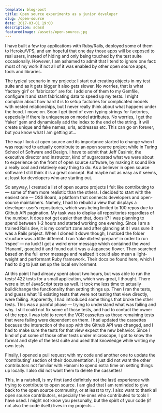 ```yaml
---
template: blog-post
title: Open source experiments as a junior developer
slug: /open-source
date: 2017-03-01 19:00
description: sdasd
featuredImage: /assets/open-source.jpg
---
```

I have built a few toy applications with Ruby/Rails, deployed some of them to Heroku/VPS, and am hopeful that one day those apps will be exposed to real users, instead of hiding and only being touched by the test suite occasionally. However, I am ashamed to admit that I tend to ignore one fact: most of my work if not all of it was enabled by other open source apps, tools and libraries.

The typical scenario in my projects: I start out creating objects in my test suite and as it gets bigger it also gets slower. No worries, that is what ‘factory girl’ or ‘fabricator’ are for. I add one of them to my Gemfile, configure it and start fabricating data to speed up my tests. I might complain about how hard it is to setup factories for complicated models with nested relationships, but I never really think about what happens under the hood. I move on. Soon I get tired of even typing strings for factories, especially if there is uniqueness on model attributes. No worries, I get the ‘faker’ gem and dynamically add the index to the end of the string. It will create unique and fake names, urls, addresses etc. This can go on forever, but you know what I am getting at…

The way I look at open source and its importance started to change when I was required to actually contribute to an open source project while in Turing School of Software and Design. I have to admit that Jeff Casimir, the executive director and instructor, kind of sugarcoated what we were about to experience on the front of open source software, by making it sound like a really cool and relatively easy thing to do. As a believer in open source software I still think it is a great concept. But maybe not as easy as it seems, at least for developers who are starting out.

So anyway, I created a list of open source projects I felt like contributing to — some of them more realistic than the others. I decided to start with the easiest one — OSS Board, a platform that connects developers and open-source maintainers. Namely, I had to rebuild a view that displays a developer user’s repositories, which was being limited to 100 repos due to Github API pagination. My task was to display all repositories regardless of the number. It does not get easier than that, does it? I was planning to spend between 1–2 hours and started working one evening. Since I am a trained Rails dev, it is my comfort zone and after glancing at it I was sure it was a Rails project. When I cloned it down though, I noticed the folder structure was a little different. I ran ‘rake db:test:prepare’ in order to run ‘rspec’ — no luck! I got a weird error message which contained the word ‘Hanami’, googled it and found out it was a Japanese flower. Then searched based on the full error message and realized it could also mean a light-weight and performant Ruby framework. Their docs be found here, which I had to dig to just set up the local environment.

At this point I had already spent about two hours, but was able to run the tests! 422 tests for a small application, which was great, I thought. There were a lot of JavaScript tests as well. It took me less time to actually build/change the functionality than setting things up. Then I ran the tests, and guess what 16 existing tests that were not testing that view directly, were failing. Apparently, I had introduced some things that broke the other tests. This was a painful phase — trying to understand what was failing and why. I still could not fix some of those tests, and had to contact the owner of the repo. I was told to revert the VCR cassettes as those remaining tests that were failing were dependent on them. I had updated the cassettes because the interaction of the app with the Github API was changed, and I had to make sure the tests for that view expect the new behavior. Since I kind of put some of those other tests under microscope, I got to know the format and style of the test suite and used that knowledge while writing my own tests.

Finally, I opened a pull request with my code and another one to update the ‘contributing’ section of their documentation. I just did not want the other contributors not familiar with Hanami to spend extra time on setting things up locally. I also did not want them to delete the cassettes!

This, in a nutshell, is my first (and definitely not the last) experience with trying to contribute to open source. I am glad that I am reminded to give back to the open source community, or at least to try. I also want to thank all open source contributors, especially the ones who contributed to tools I have used. I might not know you personally, but the spirit of your code (if not also the code itself) lives in my projects…